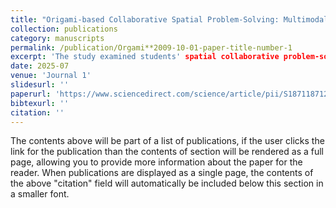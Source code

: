 ```yaml
---
title: "Origami-based Collaborative Spatial Problem-Solving: Multimodal Observational Study"
collection: publications
category: manuscripts
permalink: /publication/Orgami**2009-10-01-paper-title-number-1
excerpt: 'The study examined students' spatial collaborative problem-solving behaviors when engaging in a design task dependent on spatial reasoning. '
date: 2025-07
venue: 'Journal 1'
slidesurl: ''
paperurl: 'https://www.sciencedirect.com/science/article/pii/S1871187125001695'
bibtexurl: ''
citation: ''
---
```

The contents above will be part of a list of publications, if the user clicks the link for the publication than the contents of section will be rendered as a full page, allowing you to provide more information about the paper for the reader. When publications are displayed as a single page, the contents of the above "citation" field will automatically be included below this section in a smaller font.
